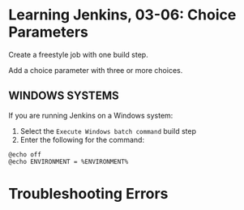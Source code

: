 # Learning Jenkins, 03-06: Choice Parameters
Create a freestyle job with one build step.

Add a choice parameter with three or more choices.

## WINDOWS SYSTEMS
If you are running Jenkins on a Windows system:

1. Select the `Execute Windows batch command` build step
2. Enter the following for the command:
```
@echo off
@echo ENVIRONMENT = %ENVIRONMENT%
```

# Troubleshooting Errors

